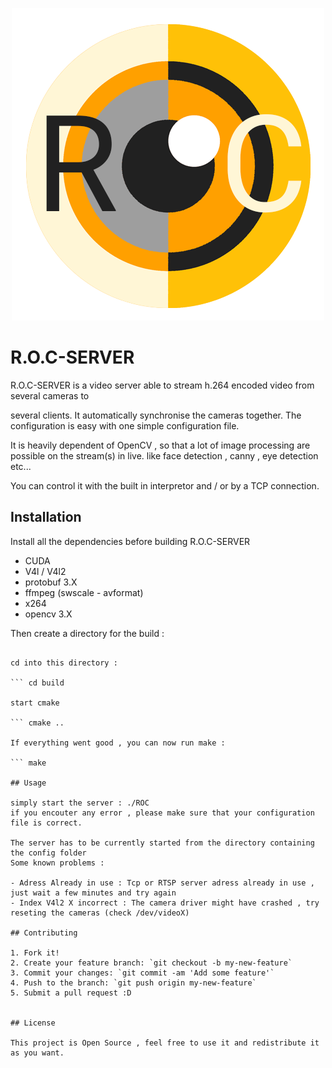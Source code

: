 <p align="center">
  <img src="https://github.com/Happykat/R.O.C-SERVER/blob/development/assets/logo-roc-flat.png"/>
</p>

# R.O.C-SERVER

R.O.C-SERVER is a video server able to stream h.264 encoded video from several cameras to

several clients. It automatically synchronise the cameras together. The configuration is 
easy with one simple configuration file.

It is heavily dependent of OpenCV , so that a lot of image processing are possible on the
stream(s) in live. like face detection , canny , eye detection etc...

You can control it with the built in interpretor and / or by a TCP connection.

## Installation

Install all the dependencies before building R.O.C-SERVER

- CUDA
- V4l / V4l2
- protobuf 3.X
- ffmpeg (swscale - avformat)
- x264
- opencv 3.X

Then create a directory for the build :

``` mkdir build

cd into this directory :

``` cd build

start cmake

``` cmake ..

If everything went good , you can now run make :

``` make

## Usage

simply start the server : ./ROC
if you encouter any error , please make sure that your configuration file is correct.

The server has to be currently started from the directory containing the config folder
Some known problems :

- Adress Already in use : Tcp or RTSP server adress already in use , just wait a few minutes and try again
- Index V4l2 X incorrect : The camera driver might have crashed , try reseting the cameras (check /dev/videoX)

## Contributing

1. Fork it!
2. Create your feature branch: `git checkout -b my-new-feature`
3. Commit your changes: `git commit -am 'Add some feature'`
4. Push to the branch: `git push origin my-new-feature`
5. Submit a pull request :D


## License

This project is Open Source , feel free to use it and redistribute it as you want.
